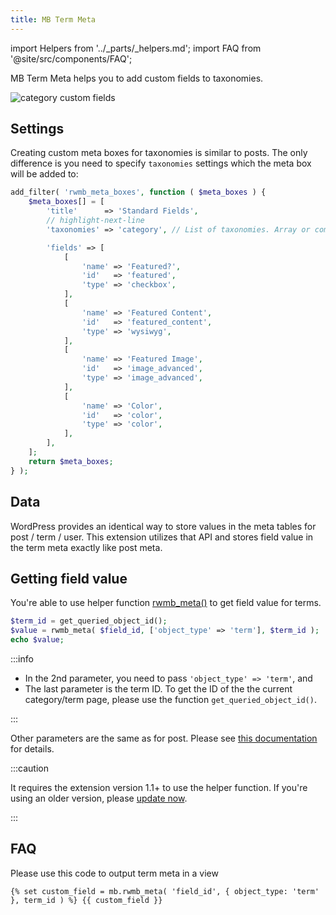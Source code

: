 ```yaml
---
title: MB Term Meta
---
```


import Helpers from '../_parts/_helpers.md';
import FAQ from '@site/src/components/FAQ';

MB Term Meta helps you to add custom fields to taxonomies.

![category custom fields](https://i.imgur.com/bSykYdo.png)

## Settings

Creating custom meta boxes for taxonomies is similar to posts. The only difference is you need to specify `taxonomies` settings which the meta box will be added to:

```php
add_filter( 'rwmb_meta_boxes', function ( $meta_boxes ) {
    $meta_boxes[] = [
        'title'      => 'Standard Fields',
        // highlight-next-line
        'taxonomies' => 'category', // List of taxonomies. Array or comma-separated string.

        'fields' => [
            [
                'name' => 'Featured?',
                'id'   => 'featured',
                'type' => 'checkbox',
            ],
            [
                'name' => 'Featured Content',
                'id'   => 'featured_content',
                'type' => 'wysiwyg',
            ],
            [
                'name' => 'Featured Image',
                'id'   => 'image_advanced',
                'type' => 'image_advanced',
            ],
            [
                'name' => 'Color',
                'id'   => 'color',
                'type' => 'color',
            ],
        ],
    ];
    return $meta_boxes;
} );
```

## Data

WordPress provides an identical way to store values in the meta tables for post / term / user. This extension utilizes that API and stores field value in the term meta exactly like post meta.

## Getting field value

You're able to use helper function [rwmb_meta()](/functions/rwmb-meta/) to get field value for terms.

```php
$term_id = get_queried_object_id();
$value = rwmb_meta( $field_id, ['object_type' => 'term'], $term_id );
echo $value;
```

:::info

- In the 2nd parameter, you need to pass `'object_type' => 'term'`, and
- The last parameter is the term ID. To get the ID of the the current category/term page, please use the function `get_queried_object_id()`.

:::

Other parameters are the same as for post. Please see [this documentation](/displaying-fields-with-code/) for details.

:::caution

It requires the extension version 1.1+ to use the helper function. If you're using an older version, please [update now](/updates/).

:::

## FAQ

<FAQ question="How to output term meta in MB Views?">

Please use this code to output term meta in a view

`{% set custom_field = mb.rwmb_meta( 'field_id', { object_type: 'term' }, term_id ) %}
{{ custom_field }}`

</FAQ>
